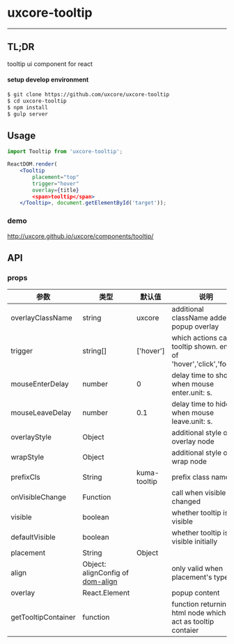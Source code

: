 # uxcore-tooltip

---

## TL;DR

tooltip ui component for react

#### setup develop environment

```sh
$ git clone https://github.com/uxcore/uxcore-tooltip
$ cd uxcore-tooltip
$ npm install
$ gulp server
```

## Usage

```jsx
import Tooltip from 'uxcore-tooltip';

ReactDOM.render(
	<Tooltip
		placement="top"
		trigger="hover"
		overlay={title}
		<span>tooltip</span>
	</Tooltip>, document.getElementById('target'));
```

### demo
http://uxcore.github.io/uxcore/components/tooltip/

## API

### props

|参数|类型|默认值|说明|
|---|----|---|------|
|overlayClassName | string | uxcore | additional className added to popup overlay |
|trigger | string[] | ['hover'] | which actions cause tooltip shown. enum of 'hover','click','focus' |
|mouseEnterDelay | number | 0 | delay time to show when mouse enter.unit: s. |
|mouseLeaveDelay | number | 0.1 | delay time to hide when mouse leave.unit: s. |
|overlayStyle | Object |  | additional style of overlay node |
|wrapStyle | Object |  | additional style of wrap node |
|prefixCls | String | kuma-tooltip | prefix class name |
|onVisibleChange | Function |  | call when visible is changed |
|visible | boolean |  | whether tooltip is visible |
|defaultVisible | boolean |  | whether tooltip is visible initially |
|placement | String|Object |  | one of ['left','right','top','bottom', 'topLeft', 'topRight', 'bottomLeft', | 'bottomRight'] or alignConfig of [dom-align](https://github.com/yiminghe/dom-align)
|align | Object: alignConfig of [dom-align](https://github.com/yiminghe/dom-align) |  | only valid when placement's type | is String. value will be merged into placement's align config. note: can only accept offset and targetOffset
|overlay | React.Element |  | popup content |
|getTooltipContainer | function |  | function returning html node which will act as tooltip contaier |
